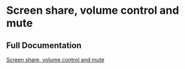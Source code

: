 # Screen share, volume control and mute

## Full Documentation

[Screen share, volume control and mute](https://docs.agora.io/en/interactive-live-streaming/develop/product-workflow?platform=macos)
